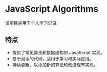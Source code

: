 # JavaScript Algorithms

该项目是用于个人学习记录。

## 特点

- 提供了常见算法和数据结构的 JavaScript 实现。
- 易于阅读的代码，适用于学习和实际应用。
- 持续更新，以添加新的算法和改进现有实现。

